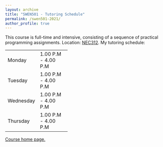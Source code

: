 ```yaml
---
layout: archive
title: "SWEN501 - Tutoring Schedule"
permalink: /swen501-2021/
author_profile: true
---
```

This course is full-time and intensive, consisting of a sequence of practical programming assignments.
Location: <a href="https://ecs.wgtn.ac.nz/cgi-bin/equip/room?location=NEC312">NEC312</a>. My tutoring schedule:

<table style="width:40%">
    	<tr><td>Monday</td> <td>1.00  P.M -  4.00 P.M</td></tr>
	<tr><td>Tuesday</td> <td>1.00  P.M -  4.00 P.M</td></tr>
	<tr><td>Wednesday</td> <td>1.00  P.M -  4.00 P.M</td></tr>
	<tr><td>Thursday</td> <td>1.00  P.M -  4.00 P.M</td></tr>
</table>

<a href="https://www.wgtn.ac.nz/courses/swen/501/2021/offering?crn=28340">Course home page.</a>
